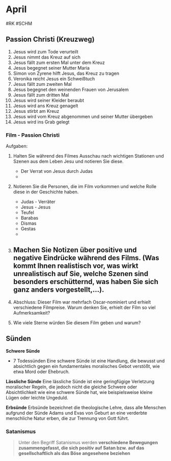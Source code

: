 # April
#RK #SCHM 

## Passion Christi (Kreuzweg)

1. Jesus wird zum Tode verurteilt
2. Jesus nimmt das Kreuz auf sich
3. Jesus fällt zum ersten Mal unter dem Kreuz
4. Jesus begegnet seiner Mutter Maria
5. Simon von Zyrene hilft Jesus, das Kreuz zu tragen
6. Veronika reicht Jesus ein Schweißtuch
7. Jesus fällt zum zweiten Mal
8. Jesus begegnet den weinenden Frauen von Jerusalem
9. Jesus fällt zum dritten Mal
10. Jesus wird seiner Kleider beraubt
11. Jesus wird ans Kreuz genagelt
12. Jesus stirbt am Kreuz
13. Jesus wird vom Kreuz abgenommen und seiner Mutter übergeben
14. Jesus wird ins Grab gelegt


### Film - Passion Christi

Aufgaben:
1. Halten Sie während des Filmes Ausschau nach wichtigen Stationen und Szenen aus dem Leben Jesu und notieren Sie diese.
	- Der Verrat von Jesus durch Judas
	- 
1. Notieren Sie die Personen, die im Film vorkommen und welche Rolle diese in der Geschichte haben.
	- Judas - Verräter
	- Jesus - Jesus
	- Teufel
	- Barabas
	- Dismas
	- Gestas
	- 

3. Machen Sie Notizen über positive und negative Eindrücke während des Films. (Was kommt Ihnen realistisch vor, was wirkt unrealistisch auf Sie, welche Szenen sind besonders erschütternd, was haben Sie sich ganz anders vorgestellt,…).
	- 

5. Abschluss: Dieser Film war mehrfach Oscar-nominiert und erhielt verschiedene Filmpreise. Warum denken Sie, erhielt der Film so viel Aufmerksamkeit?

6. Wie viele Sterne würden Sie diesem Film geben und warum?


## Sünden

**Schwere Sünde**
- 7 Todessünden
Eine schwere Sünde ist eine Handlung, die bewusst und absichtlich gegen ein fundamentales moralisches Gebot verstößt, wie etwa Mord oder Ehebruch.

**Lässliche Sünde**
Eine lässliche Sünde ist eine geringfügige Verletzung moralischer Regeln, die jedoch nicht die gleiche Schwere oder Absichtlichkeit wie eine schwere Sünde hat, wie beispielsweise kleine Lügen oder leichte Ungeduld.

**Erbsünde**
Erbsünde bezeichnet die theologische Lehre, dass alle Menschen aufgrund der Sünde Adams und Evas von Geburt an eine verderbte menschliche Natur erben, die zur Trennung von Gott führt.


### Satanismus

>Unter den Begriff Satanismus werden **verschiedene Bewegungen zusammengefasst, die sich positiv auf Satan bzw.** **auf das gesellschaftlich als das Böse angesehene beziehen**